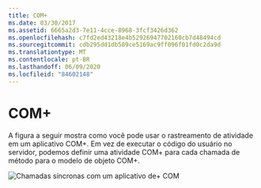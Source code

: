 ```yaml
---
title: COM+
ms.date: 03/30/2017
ms.assetid: 6665a2d3-7e11-4cce-8968-3fcf3426d362
ms.openlocfilehash: c7fd2ed43218e4b52926947702160cb7d48494cd
ms.sourcegitcommit: cdb295dd1db589ce5169ac9ff096f01fd0c2da9d
ms.translationtype: MT
ms.contentlocale: pt-BR
ms.lasthandoff: 06/09/2020
ms.locfileid: "84602148"
---
```

# <a name="com"></a>COM+
A figura a seguir mostra como você pode usar o rastreamento de atividade em um aplicativo COM+. Em vez de executar o código do usuário no servidor, podemos definir uma atividade COM+ para cada chamada de método para o modelo de objeto COM+.  
  
 ![Chamadas síncronas com um aplicativo de&#43; COM](media/com-tracing.gif "Com + rastreamento")

